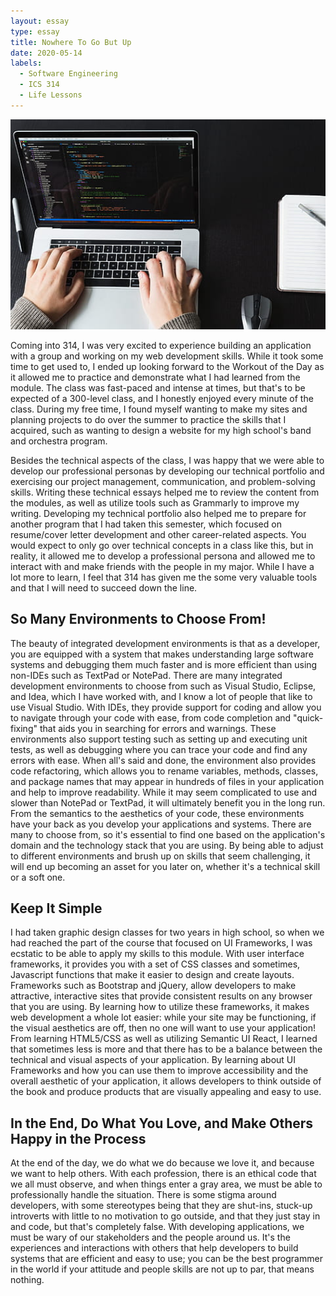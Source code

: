 ```yaml
---
layout: essay
type: essay
title: Nowhere To Go But Up
date: 2020-05-14
labels:
  - Software Engineering
  - ICS 314
  - Life Lessons
---
```


<img class="ui medium right floated rounded image" src="/images/comp.jpg" length="800" width="1000">

Coming into 314, I was very excited to experience building an application with a group and working on my web development 
skills. While it took some time to get used to, I ended up looking forward to the Workout of the Day as it allowed me to 
practice and demonstrate what I had learned from the module. The class was fast-paced and intense at times, but that's to be 
expected of a 300-level class, and I honestly enjoyed every minute of the class. During my free time, I found 
myself wanting to make my sites and planning projects to do over the summer to practice the skills that I acquired, such 
as wanting to design a website for my high school's band and orchestra program. 

Besides the technical aspects of the class, I was happy that we were able to develop our professional personas by developing 
our technical portfolio and exercising our project management, communication, and problem-solving skills. Writing these 
technical essays helped me to review the content from the modules, as well as utilize tools such as Grammarly to improve my 
writing. Developing my technical portfolio also helped me to prepare for another program that I had taken this semester, which 
focused on resume/cover letter development and other career-related aspects. You would expect to only go over technical 
concepts in a class like this, but in reality, it allowed me to develop a professional persona and allowed me to interact with 
and make friends with the people in my major. While I have a lot more to learn, I feel that 314 has given me the some very 
valuable tools and that I will need to succeed down the line.

## So Many Environments to Choose From!

The beauty of integrated development environments is that as a developer, you are equipped with a system that makes 
understanding large software systems and debugging them much faster and is more efficient than using non-IDEs such as TextPad 
or NotePad. There are many integrated development environments to choose from such as Visual Studio, Eclipse, and Idea, which 
I have worked with, and I know a lot of people that like to use Visual Studio. With IDEs, they provide support for coding and 
allow you to navigate through your code with ease, from code completion and "quick-fixing" that aids you in searching for 
errors and warnings. These environments also support testing such as setting up and executing unit tests, as well as debugging 
where you can trace your code and find any errors with ease. When all's said and done, the environment also provides code 
refactoring, which allows you to rename variables, methods, classes, and package names that may appear in hundreds of files in 
your application and help to improve readability. While it may seem complicated to use and slower than NotePad or TextPad, it 
will ultimately benefit you in the long run. From the semantics to the aesthetics of your code, these environments have your 
back as you develop your applications and systems. There are many to choose from, so it's essential to find one based on the 
application's domain and the technology stack that you are using. By being able to adjust to different environments and brush 
up on skills that seem challenging, it will end up becoming an asset for you later on, whether it's a technical skill or a 
soft one.

## Keep It Simple

I had taken graphic design classes for two years in high school, so when we had reached the part of the course that focused on 
UI Frameworks, I was ecstatic to be able to apply my skills to this module. With user interface frameworks, it provides you 
with a set of CSS classes and sometimes, Javascript functions that make it easier to design and create layouts. Frameworks 
such as Bootstrap and jQuery, allow developers to make attractive, interactive sites that provide consistent results on any 
browser that you are using. By learning how to utilize these frameworks, it makes web development a whole lot easier: while 
your site may be functioning, if the visual aesthetics are off, then no one will want to use your application! From learning 
HTML5/CSS as well as utilizing Semantic UI React, I learned that sometimes less is more and that there has to be a balance 
between the technical and visual aspects of your application. By learning about UI Frameworks and how you can use them to 
improve accessibility and the overall aesthetic of your application, it allows developers to think outside of the book and 
produce products that are visually appealing and easy to use.

## In the End, Do What You Love, and Make Others Happy in the Process

At the end of the day, we do what we do because we love it, and because we want to help others. With each profession, there is 
an ethical code that we all must observe, and when things enter a gray area, we must be able to professionally handle the 
situation. There is some stigma around developers, with some stereotypes being that they are shut-ins, stuck-up introverts 
with little to no motivation to go outside, and that they just stay in and code, but that's completely false. With developing 
applications, we must be wary of our stakeholders and the people around us. It's the experiences and interactions with others 
that help developers to build systems that are efficient and easy to use; you can be the best programmer in the world if your 
attitude and people skills are not up to par, that means nothing.
